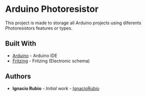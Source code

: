 # Arduino Photoresistor

This project is made to storage all Arduino projects using diferents Photoresistors features or types. 


## Built With

* [Arduino](https://www.arduino.cc/en/Main/Software/) - Arduino IDE
* [Fritzing](http://fritzing.org/download/) - Fritzing (Electronic schema)


## Authors

* **Ignacio Rubio** - *Initial work* - [IgnacioRubio](https://github.com/IgnacioRubio)
